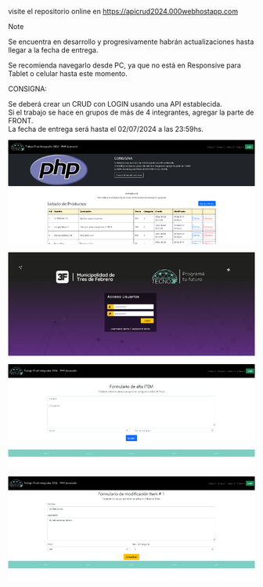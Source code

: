 visite el repositorio online en 
https://apicrud2024.000webhostapp.com

  > [!NOTE]
  > Se encuentra en desarrollo y progresivamente habrán actualizaciones hasta llegar a la fecha de entrega.

Se recomienda navegarlo desde PC, ya que no está en Responsive para Tablet o celular hasta este momento.

CONSIGNA:
     
Se deberá crear un CRUD con LOGIN usando una API establecida.<br>Si el trabajo se hace en grupos de más de 4 integrantes, agregar la parte de FRONT.<br>La fecha de entrega será hasta el 02/07/2024 a las 23:59hs.

![Listado](https://github.com/mf2465/api_CRUD_2024/blob/main/img/listar.png)

![Login](https://github.com/mf2465/api_CRUD_2024/blob/main/img/login.png)

![Nuevo](https://github.com/mf2465/api_CRUD_2024/blob/main/img/ingreso.png)

![Editar](https://github.com/mf2465/api_CRUD_2024/blob/main/img/update.png)
